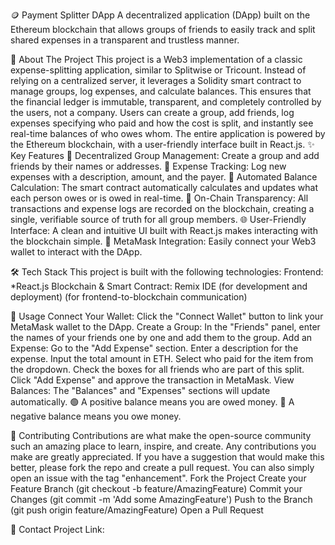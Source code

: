 

🪙 Payment Splitter DApp
A decentralized application (DApp) built on the Ethereum blockchain that allows groups of friends to easily track and split shared expenses in a transparent and trustless manner.

📖 About The Project
This project is a Web3 implementation of a classic expense-splitting application, similar to Splitwise or Tricount. Instead of relying on a centralized server, it leverages a Solidity smart contract to manage groups, log expenses, and calculate balances. This ensures that the financial ledger is immutable, transparent, and completely controlled by the users, not a company.
Users can create a group, add friends, log expenses specifying who paid and how the cost is split, and instantly see real-time balances of who owes whom. The entire application is powered by the Ethereum blockchain, with a user-friendly interface built in React.js.
✨ Key Features
👥 Decentralized Group Management: Create a group and add friends by their names or addresses.
💸 Expense Tracking: Log new expenses with a description, amount, and the payer.
🧮 Automated Balance Calculation: The smart contract automatically calculates and updates what each person owes or is owed in real-time.
🔗 On-Chain Transparency: All transactions and expense logs are recorded on the blockchain, creating a single, verifiable source of truth for all group members.
🌐 User-Friendly Interface: A clean and intuitive UI built with React.js makes interacting with the blockchain simple.
🦊 MetaMask Integration: Easily connect your Web3 wallet to interact with the DApp.

🛠️ Tech Stack
This project is built with the following technologies:
Frontend:
*React.js
Blockchain & Smart Contract:
Remix IDE (for development and deployment)
(for frontend-to-blockchain communication)



🎯 Usage
Connect Your Wallet: Click the "Connect Wallet" button to link your MetaMask wallet to the DApp.
Create a Group: In the "Friends" panel, enter the names of your friends one by one and add them to the group.
Add an Expense:
Go to the "Add Expense" section.
Enter a description for the expense.
Input the total amount in ETH.
Select who paid for the item from the dropdown.
Check the boxes for all friends who are part of this split.
Click "Add Expense" and approve the transaction in MetaMask.
View Balances: The "Balances" and "Expenses" sections will update automatically.
🟢 A positive balance means you are owed money.
🔴 A negative balance means you owe money.

🤝 Contributing
Contributions are what make the open-source community such an amazing place to learn, inspire, and create. Any contributions you make are greatly appreciated.
If you have a suggestion that would make this better, please fork the repo and create a pull request. You can also simply open an issue with the tag "enhancement".
Fork the Project
Create your Feature Branch (git checkout -b feature/AmazingFeature)
Commit your Changes (git commit -m 'Add some AmazingFeature')
Push to the Branch (git push origin feature/AmazingFeature)
Open a Pull Request


📧 Contact
Project Link: 

